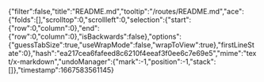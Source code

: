 {"filter":false,"title":"README.md","tooltip":"/routes/README.md","ace":{"folds":[],"scrolltop":0,"scrollleft":0,"selection":{"start":{"row":0,"column":0},"end":{"row":0,"column":0},"isBackwards":false},"options":{"guessTabSize":true,"useWrapMode":false,"wrapToView":true},"firstLineState":0},"hash":"ea217cea6fafeed8c6210f4eeaf3f0ee6c7e69e5","mime":"text/x-markdown","undoManager":{"mark":-1,"position":-1,"stack":[]},"timestamp":1667583561145}